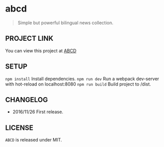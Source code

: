 # abcd

> Simple but powerful bilingual news collection.

## PROJECT LINK
You can view this project at [ABCD](https://rolandreed.cn/abcd)

## SETUP
```npm install``` Install dependencies.
```npm run dev``` Run a webpack dev-server with hot-reload on localhost:8080
```npm run build``` Build project to /dist.

## CHANGELOG
- 2016/11/26 First release.

## LICENSE
```ABCD``` is released under MIT.